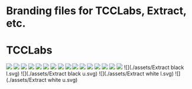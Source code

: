 # Branding files for TCCLabs, Extract, etc.

# TCCLabs

![](./assets/1_1_extract.png)
![](./assets/1_1_extract2.png)
![](./assets/1_1_extract_b.png)
![](./assets/1_1_extract_b1.png)
![](./assets/1_1_tcclabs.png)
![](./assets/1_1_tcclabsb.png)
![](./assets/1_1_tcclabsdark.png)
![](./assets/1_1_tcclabsdarkb.png)
![](./assets/2_1_tcclabswide.png)
![](./assets/2_1_tcclabswideb.png)
![](./assets/2_1_tcclabswidedark.png)
![](./assets/2_1_tcclabswidedarkb.png)
![](./assets/3_1_extractwide.png)
![](./assets/3_1_extractwideb.png)
![](./assets/3_1_extractwidedark.png)
![](./assets/3_1_extractwidedarkb.png)
![](./assets/Extract black l.svg)
![](./assets/Extract black u.svg)
![](./assets/Extract white l.svg)
![](./assets/Extract white u.svg)
